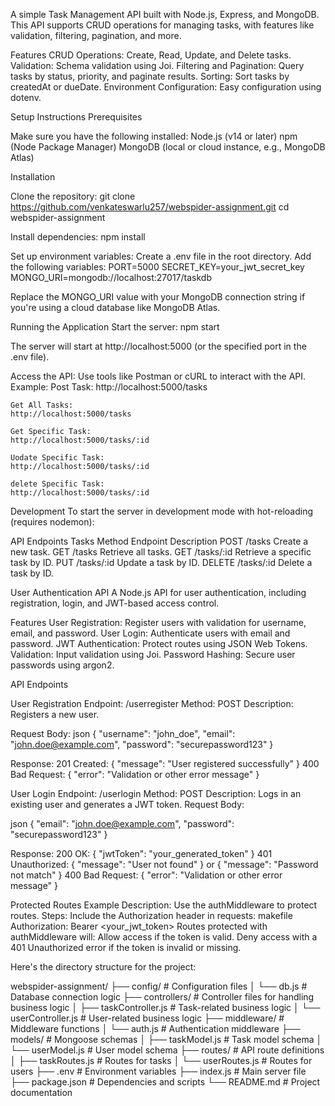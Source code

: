 A simple Task Management API built with Node.js, Express, and MongoDB. This API supports CRUD operations for managing tasks, with features like validation, filtering, pagination, and more.

Features
CRUD Operations: Create, Read, Update, and Delete tasks.
Validation: Schema validation using Joi.
Filtering and Pagination: Query tasks by status, priority, and paginate results.
Sorting: Sort tasks by createdAt or dueDate.
Environment Configuration: Easy configuration using dotenv.


Setup Instructions
Prerequisites

Make sure you have the following installed:
Node.js (v14 or later)
npm (Node Package Manager)
MongoDB (local or cloud instance, e.g., MongoDB Atlas)

Installation

Clone the repository:
git clone https://github.com/venkateswarlu257/webspider-assignment.git
cd webspider-assignment


Install dependencies:
npm install


Set up environment variables:
Create a .env file in the root directory.
Add the following variables:
PORT=5000
SECRET_KEY=your_jwt_secret_key
MONGO_URI=mongodb://localhost:27017/taskdb

Replace the MONGO_URI value with your MongoDB connection string if you're using a cloud database like MongoDB Atlas.


Running the Application
Start the server:
npm start

The server will start at http://localhost:5000 (or the specified port in the .env file).

Access the API: Use tools like Postman or cURL to interact with the API.
Example:
    Post Task:
    http://localhost:5000/tasks

    Get All Tasks:
    http://localhost:5000/tasks

    Get Specific Task:
    http://localhost:5000/tasks/:id

    Uodate Specific Task:
    http://localhost:5000/tasks/:id

    delete Specific Task:
    http://localhost:5000/tasks/:id    

Development
To start the server in development mode with hot-reloading (requires nodemon):

API Endpoints
Tasks
Method	 Endpoint	  Description
POST	 /tasks	      Create a new task.
GET	     /tasks	      Retrieve all tasks.
GET	     /tasks/:id	  Retrieve a specific task by ID.
PUT	     /tasks/:id	  Update a task by ID.
DELETE	 /tasks/:id	  Delete a task by ID.

User Authentication API
A Node.js API for user authentication, including registration, login, and JWT-based access control.

Features
User Registration: Register users with validation for username, email, and password.
User Login: Authenticate users with email and password.
JWT Authentication: Protect routes using JSON Web Tokens.
Validation: Input validation using Joi.
Password Hashing: Secure user passwords using argon2.

API Endpoints

User Registration
Endpoint: /userregister
Method: POST
Description: Registers a new user.

Request Body:
json
{
  "username": "john_doe",
  "email": "john.doe@example.com",
  "password": "securepassword123"
}

Response:
201 Created: { "message": "User registered successfully" }
400 Bad Request: { "error": "Validation or other error message" }

User Login
Endpoint: /userlogin
Method: POST
Description: Logs in an existing user and generates a JWT token.
Request Body:

json
{
  "email": "john.doe@example.com",
  "password": "securepassword123"
}

Response:
200 OK: { "jwtToken": "your_generated_token" }
401 Unauthorized: { "message": "User not found" } or { "message": "Password not match" }
400 Bad Request: { "error": "Validation or other error message" }

Protected Routes Example
Description: Use the authMiddleware to protect routes.
Steps:
Include the Authorization header in requests:
makefile
Authorization: Bearer <your_jwt_token>
Routes protected with authMiddleware will:
Allow access if the token is valid.
Deny access with a 401 Unauthorized error if the token is invalid or missing.



Here's the directory structure for the project:

webspider-assignment/
├── config/                   # Configuration files
│   └── db.js                 # Database connection logic
├── controllers/              # Controller files for handling business logic
│   ├── taskController.js     # Task-related business logic
│   └── userController.js     # User-related business logic
├── middleware/               # Middleware functions
│   └── auth.js               # Authentication middleware
├── models/                   # Mongoose schemas
│   ├── taskModel.js          # Task model schema
│   └── userModel.js          # User model schema
├── routes/                   # API route definitions
│   ├── taskRoutes.js         # Routes for tasks
│   └── userRoutes.js         # Routes for users
├── .env                      # Environment variables
├── index.js                  # Main server file
├── package.json              # Dependencies and scripts
└── README.md                 # Project documentation
